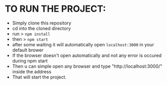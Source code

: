 # TO RUN THE PROJECT:
* Simply clone this repository
* cd into the cloned directory
* run > `npm install`
* then > `npm start`
* after some waiting it will automatically open `localhost:3000` in your default brower
* If the browser doesn't open automatically and not any error is occured during npm start
* Then u can simple open any browser and type "http://localhost:3000/" inside the address
* That will start the project.
